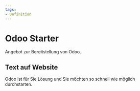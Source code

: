 ```yaml
---
tags:
- Definition
---
```

# Odoo Starter

Angebot zur Bereitstellung von Odoo.

## Text auf Website

Odoo ist für Sie Lösung und Sie möchten so schnell wie möglich durchstarten.